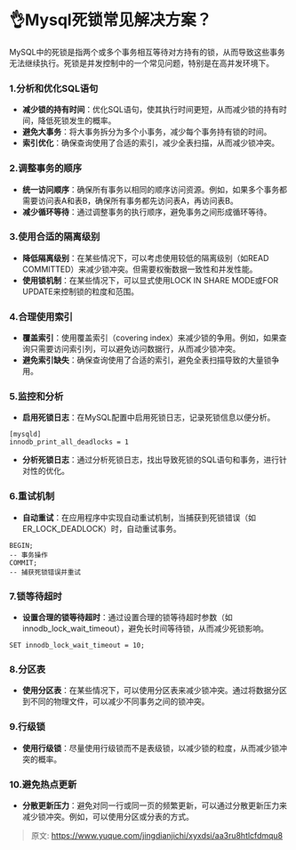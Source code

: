 # 👌Mysql死锁常见解决方案？

MySQL中的死锁是指两个或多个事务相互等待对方持有的锁，从而导致这些事务无法继续执行。死锁是并发控制中的一个常见问题，特别是在高并发环境下。

### 1.**分析和优化SQL语句**
+ **减少锁的持有时间**：优化SQL语句，使其执行时间更短，从而减少锁的持有时间，降低死锁发生的概率。
+ **避免大事务**：将大事务拆分为多个小事务，减少每个事务持有锁的时间。
+ **索引优化**：确保查询使用了合适的索引，减少全表扫描，从而减少锁冲突。

### 2.**调整事务的顺序**
+ **统一访问顺序**：确保所有事务以相同的顺序访问资源。例如，如果多个事务都需要访问表A和表B，确保所有事务都先访问表A，再访问表B。
+ **减少循环等待**：通过调整事务的执行顺序，避免事务之间形成循环等待。

### 3.**使用合适的隔离级别**
+ **降低隔离级别**：在某些情况下，可以考虑使用较低的隔离级别（如READ COMMITTED）来减少锁冲突。但需要权衡数据一致性和并发性能。
+ **使用锁机制**：在某些情况下，可以显式使用LOCK IN SHARE MODE或FOR UPDATE来控制锁的粒度和范围。

### 4.**合理使用索引**
+ **覆盖索引**：使用覆盖索引（covering index）来减少锁的争用。例如，如果查询只需要访问索引列，可以避免访问数据行，从而减少锁冲突。
+ **避免索引缺失**：确保查询使用了合适的索引，避免全表扫描导致的大量锁争用。

### 5.**监控和分析**
+ **启用死锁日志**：在MySQL配置中启用死锁日志，记录死锁信息以便分析。

```plain
[mysqld]
innodb_print_all_deadlocks = 1
```

+ **分析死锁日志**：通过分析死锁日志，找出导致死锁的SQL语句和事务，进行针对性的优化。

### 6.**重试机制**
+ **自动重试**：在应用程序中实现自动重试机制，当捕获到死锁错误（如ER_LOCK_DEADLOCK）时，自动重试事务。

```plain
BEGIN;
-- 事务操作
COMMIT;
-- 捕获死锁错误并重试
```

### 7.**锁等待超时**
+ **设置合理的锁等待超时**：通过设置合理的锁等待超时参数（如innodb_lock_wait_timeout），避免长时间等待锁，从而减少死锁影响。

```plain
SET innodb_lock_wait_timeout = 10;
```

### 8.**分区表**
+ **使用分区表**：在某些情况下，可以使用分区表来减少锁冲突。通过将数据分区到不同的物理文件，可以减少不同事务之间的锁冲突。

### 9.**行级锁**
+ **使用行级锁**：尽量使用行级锁而不是表级锁，以减少锁的粒度，从而减少锁冲突的概率。

### 10.**避免热点更新**
+ **分散更新压力**：避免对同一行或同一页的频繁更新，可以通过分散更新压力来减少锁冲突。例如，可以使用分区或分表的方式。



> 原文: <https://www.yuque.com/jingdianjichi/xyxdsi/aa3ru8htlcfdmqu8>